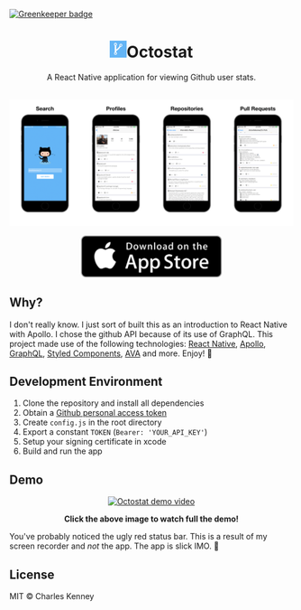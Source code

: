 
[![Greenkeeper badge](https://badges.greenkeeper.io/Charliekenney23/octostat.svg)](https://greenkeeper.io/)

<h1 align="center"><img src="/ios/octostat/Images.xcassets/AppIcon.appiconset/Octostat.png" height="30">Octostat</h1>
<p align="center">A React Native application for viewing Github user stats.</p>
<p align="center">
<br />
  <img src="/assets/banner.png" alt="Octostat feature banner" style="max-width:100%;">
</p>
<p align="center">
  <a href="https://itunes.apple.com/us/app/octostat/id1281374851?mt=8&ign-mpt=uo%3D4">
    <img src="/assets/appstore.png" alt="Download on appstore" width="250">
  </a>
</p>
<h2>Why?</h2>
<p>
  I don't really know. I just sort of built this as an introduction to React Native with Apollo. I chose the github API because of its use of GraphQL. This project made use of the following technologies: 
  <a href="http://facebook.github.io/react-native/">React Native</a>, <a href="http://dev.apollodata.com">Apollo</a>, <a href="http://graphql.org">GraphQL</a>, <a href="https://www.styled-components.com">Styled Components</a>, <a href="https://github.com/avajs">AVA</a> and more.
  Enjoy! 🎉
</p>
<h2>Development Environment</h2>
<ol>
  <li>Clone the repository and install all dependencies</li>
  <li>Obtain a <a href="https://github.com/blog/1509-personal-api-tokens">Github personal access token</a></li>
  <li>Create <code>config.js</code> in the root directory</li>
  <li>Export a constant <code>TOKEN</code> (<code>Bearer: 'YOUR_API_KEY'</code>)</li>
  <li>Setup your signing certificate in xcode</li>
  <li>Build and run the app</li>
</ol>
<h2>Demo</h2>
<p align="center">
  <a href="http://www.youtube.com/watch?feature=player_embedded&v=6VpBSToQ0uM" target="_blank">
    <img src="http://img.youtube.com/vi/6VpBSToQ0uM/0.jpg" alt="Octostat demo video" style="max-width:100%;" />
  </a>
</p>
<p align="center"><strong>Click the above image to watch full the demo!</strong></p>
<p>You've probably noticed the ugly red status bar. This is a result of my screen recorder and <em>not</em> the app. The app is slick IMO. 💫</p>
<h2>License</h2>
<p>
  MIT © Charles Kenney
</p>